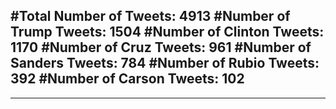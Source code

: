 #Total Number of Tweets: 4913 
#Number of Trump Tweets: 1504
#Number of Clinton Tweets: 1170
#Number of Cruz Tweets: 961
#Number of Sanders Tweets: 784
#Number of Rubio Tweets: 392
#Number of Carson Tweets: 102
---
---

